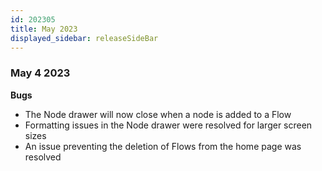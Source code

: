 ```yaml
---
id: 202305
title: May 2023
displayed_sidebar: releaseSideBar
---
```


### May 4 2023

**Bugs**
- The Node drawer will now close when a node is added to a Flow
- Formatting issues in the Node drawer were resolved for larger screen sizes
- An issue preventing the deletion of Flows from the home page was resolved
